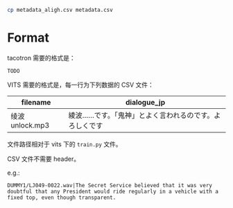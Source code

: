 ```bash
cp metadata_aligh.csv metadata.csv
```

# Format

tacotron 需要的格式是：

```
TODO
```

VITS 需要的格式是，每一行为下列数据的 CSV 文件：

| filename        | dialogue_jp                                            |
| --------------- | ------------------------------------------------------ |
| 绫波 unlock.mp3 | 綾波……です。「鬼神」とよく言われるのです。よろしくです |

文件路径相对于 vits 下的 `train.py` 文件。

CSV 文件不需要 header。

e.g.:

```csv
DUMMY1/LJ049-0022.wav|The Secret Service believed that it was very doubtful that any President would ride regularly in a vehicle with a fixed top, even though transparent.
```
